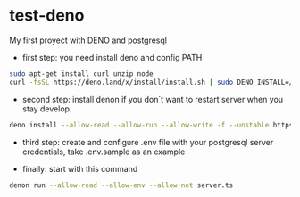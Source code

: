 # test-deno
My first proyect with DENO and postgresql

* first step: you need install deno and config PATH
```sh
sudo apt-get install curl unzip node
curl -fsSL https://deno.land/x/install/install.sh | sudo DENO_INSTALL=/usr/local sh
```
* second step: install denon if you don´t want to restart server when you stay develop.
```sh
deno install --allow-read --allow-run --allow-write -f --unstable https://deno.land/x/denon/denon.ts
```
* third step: create and configure .env file with your postgresql server credentials, take .env.sample as an example

* finally: start with this command
```sh
denon run --allow-read --allow-env --allow-net server.ts
```
